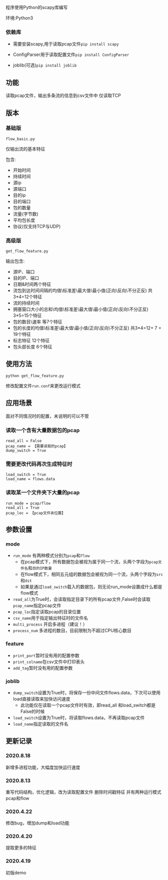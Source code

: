 程序使用Python的scapy库编写

环境:Python3



### 依赖库

- 需要安装scapy,用于读取pcap文件`pip install scapy`

- ConfigParser用于读取配置文件`pip install ConfigParser`

- joblib(可选)`pip install joblib`



## 功能

读取pcap文件，输出多条流的信息到csv文件中
仅读取TCP

## 版本

### 基础版 

`flow_basic.py`

仅输出流的基本特征

包含:

- 开始时间
- 持续时间
- 源ip
- 源端口
- 目的ip
- 目的端口
- 包的数量
- 流量(字节数)
- 平均包长度
- 协议(仅支持TCP与UDP)

### 高级版

`get_flow_feature.py`

输出包含:

- 源IP、端口
- 目的IP、端口
- 日期&时间两个特征
- 流包到达时间间隔的均值\标准差\最大值\最小值(正向\反向\不分正反)  共3*4=12个特征
- 流的持续时间
- 拥塞窗口大小的总和\均值\标准差\最大值\最小值(正向\反向\不分正反)  3*5=15个特征
- 包的数目\速率 等7个特征
- 包的长度的均值\标准差\最大值\最小值(正向\反向\不分正反)  共3*4=12+ 7 = 19个特征
- 标志特征 12个特征
- 包头部长度 6个特征



## 使用方法

`python get_flow_feature.py`

修改配置文件`run.conf`来更改运行模式


## 应用场景

面对不同情况时的配置，未说明的可以不管
### 读取一个含有大量数据包的pcap
```
read_all = False
pcap_name = 【需要读取的pcap】
dump_switch = True
```
### 需要更改代码再次生成特征时
```
load_switch = True
load_name = flows.data
```

### 读取某一个文件夹下大量的pcap

```
run_mode = pcap/flow
read_all = True
pcap_loc = 【pcap文件夹位置】

```


## 参数设置
### mode

- `run_mode` 有两种模式分别为`pcap`和`flow`
  - 在pcap模式下，所有数据包会被视为属于同一个流，头两个字段为`pcap文件名`和`目的IP数量`
  - 在flow模式下，相同五元组的数据包会被视为同一个流，头两个字段为`src`和`dst`
  - 如果是通过`load_switch`载入的数据包，则无论run_mode设置成什么都是flow模式
- `read_all`为True时，会读取指定目录下的所有pcap文件,False时会读取`pcap_name`指定pcap文件
- `pcap_loc`指定读取pcap的目录位置
- `csv_name`用于指定输出特征时的文件名
- `multi_process` 开启多进程（建议！）
- `process_num` 多进程的数目，目前限制为不超过CPU核心数目

### feature

- `print_port`暂时没有用的配置参数
- `print_colname`在csv文件中打印表头
- `add_tag`暂时没有用的配置参数

### joblib

- `dump_switch`设置为True时，将保存一份中间文件flows.data，下次可以使用load直接读取来加快访问速度
  - 此功能仅在读取一个pcap文件时有效，即read_all 和load_switch都是False的时候
- `load_switch`设置为True时，将读取flows.data，不再读取pcap文件
- `load_name`指定读取的文件名



## 更新记录

### 2020.8.18
新增多进程功能，大幅度加快运行速度

### 2020.8.13
重写代码结构，优化逻辑，改为读取配置文件
删除时间戳特征
并有两种运行模式pcap和flow

### 2020.4.22
修改bug，增加dump和load功能

### 2020.4.20
提取更多的特征

### 2020.4.19
初版demo